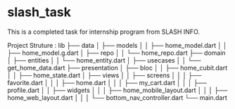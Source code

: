 # slash_task

This is a completed task for internship program from SLASH INFO.

Project Struture :
lib
├── data
│   ├── models
│   │   ├── home_model.dart
│   │   ├── home_model.g.dart
│   ├── repo
│   │   └── home_repo.dart
├── domain
│   ├── entities
│   │   └── home_entity.dart
│   ├── usecases
│   │   └── get_home_data.dart
├── presentation
│   ├── bloc
│   │   ├── home_cubit.dart
│   │   ├── home_state.dart
│   ├── views
│   │   ├── screens
│   │   │   ├── favorite.dart
│   │   │   ├── home.dart
│   │   │   ├── my_cart.dart
│   │   │   ├── profile.dart
│   │   ├── widgets
│   │   │   ├── home_mobile_layout.dart
│   │   │   ├── home_web_layout.dart
│   │   │   └── bottom_nav_controller.dart
└── main.dart

